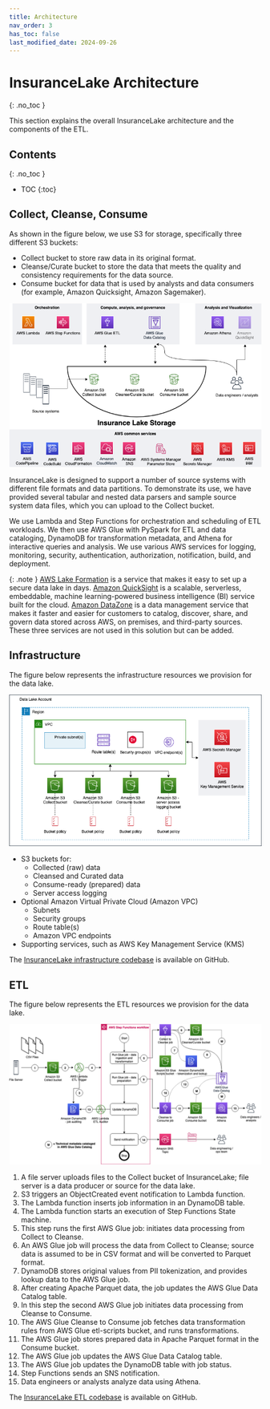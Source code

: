 ```yaml
---
title: Architecture
nav_order: 3
has_toc: false
last_modified_date: 2024-09-26
---
```

# InsuranceLake Architecture
{: .no_toc }

This section explains the overall InsuranceLake architecture and the components of the ETL.


## Contents
{: .no_toc }

* TOC
{:toc}


## Collect, Cleanse, Consume

As shown in the figure below, we use S3 for storage, specifically three different S3 buckets:
* Collect bucket to store raw data in its original format.
* Cleanse/Curate bucket to store the data that meets the quality and consistency requirements for the data source.
* Consume bucket for data that is used by analysts and data consumers (for example, Amazon Quicksight, Amazon Sagemaker).

![Conceptual Data Lake](Aws-cdk-insurancelake-data_lake.png)

InsuranceLake is designed to support a number of source systems with different file formats and data partitions. To demonstrate its use, we have provided several tabular and nested data parsers and sample source system data files, which you can upload to the Collect bucket.

We use Lambda and Step Functions for orchestration and scheduling of ETL workloads. We then use AWS Glue with PySpark for ETL and data cataloging, DynamoDB for transformation metadata, and Athena for interactive queries and analysis. We use various AWS services for logging, monitoring, security, authentication, authorization, notification, build, and deployment.

{: .note }
[AWS Lake Formation](https://aws.amazon.com/lake-formation/) is a service that makes it easy to set up a secure data lake in days. [Amazon QuickSight](https://aws.amazon.com/quicksight/) is a scalable, serverless, embeddable, machine learning-powered business intelligence (BI) service built for the cloud. [Amazon DataZone](https://aws.amazon.com/datazone/) is a data management service that makes it faster and easier for customers to catalog, discover, share, and govern data stored across AWS, on premises, and third-party sources. These three services are not used in this solution but can be added.


## Infrastructure

The figure below represents the infrastructure resources we provision for the data lake.

![InsuranceLake Infrastructure Architecture](Aws-cdk-insurancelake-infra.png)

* S3 buckets for:
    * Collected (raw) data
    * Cleansed and Curated data
    * Consume-ready (prepared) data
    * Server access logging
* Optional Amazon Virtual Private Cloud (Amazon VPC)
    * Subnets
    * Security groups
    * Route table(s)
    * Amazon VPC endpoints
* Supporting services, such as AWS Key Management Service (KMS)

The [InsuranceLake infrastructure codebase](https://github.com/aws-solutions-library-samples/aws-insurancelake-infrastructure) is available on GitHub.


## ETL

The figure below represents the ETL resources we provision for the data lake.

![InsuranceLake ETL Architecture](Aws-cdk-insurancelake-etl.png)

1. A file server uploads files to the Collect bucket of InsuranceLake; file server is a data producer or source for the data lake.
1. S3 triggers an ObjectCreated event notification to Lambda function.
1. The Lambda function inserts job information in an DynamoDB table.
1. The Lambda function starts an execution of Step Functions State machine.
1. This step runs the first AWS Glue job: initiates data processing from Collect to Cleanse.
1. An AWS Glue job will process the data from Collect to Cleanse; source data is assumed to be in CSV format and will be converted to Parquet format.
1. DynamoDB stores original values from PII tokenization, and provides lookup data to the AWS Glue job.
1. After creating Apache Parquet data, the job updates the AWS Glue Data Catalog table.
1. In this step the second AWS Glue job initiates data processing from Cleanse to Consume.
1. The AWS Glue Cleanse to Consume job fetches data transformation rules from AWS Glue etl-scripts bucket, and runs transformations.
1. The AWS Glue job stores prepared data in Apache Parquet format in the Consume bucket.
1. The AWS Glue job updates the AWS Glue Data Catalog table.
1. The AWS Glue job updates the DynamoDB table with job status.
1. Step Functions sends an SNS notification.
1. Data engineers or analysts analyze data using Athena.

The [InsuranceLake ETL codebase](https://github.com/aws-solutions-library-samples/aws-insurancelake-etl) is available on GitHub.